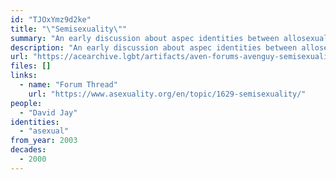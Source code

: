 ```yaml
---
id: "TJOxYmz9d2ke"
title: "\"Semisexuality\""
summary: "An early discussion about aspec identities between allosexual and asexual"
description: "An early discussion about aspec identities between allosexual and asexual which predates terms like \"gray-asexual\" and \"demisexual\""
url: "https://acearchive.lgbt/artifacts/aven-forums-avenguy-semisexuality"
files: []
links:
  - name: "Forum Thread"
    url: "https://www.asexuality.org/en/topic/1629-semisexuality/"
people:
  - "David Jay"
identities:
  - "asexual"
from_year: 2003
decades:
  - 2000
---
```

